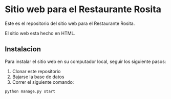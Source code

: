 # Sitio web para el Restaurante Rosita

Este es el repositorio del sitio web para el Restaurante Rosita.

El sitio web esta hecho en HTML.

## Instalacion

Para instalar el sitio web en su computador local, seguir los siguiente pasos:

1. Clonar este repositorio
2. Bajarse la base de datos
3. Correr el siguiente comando:

```
python manage.py start
```

